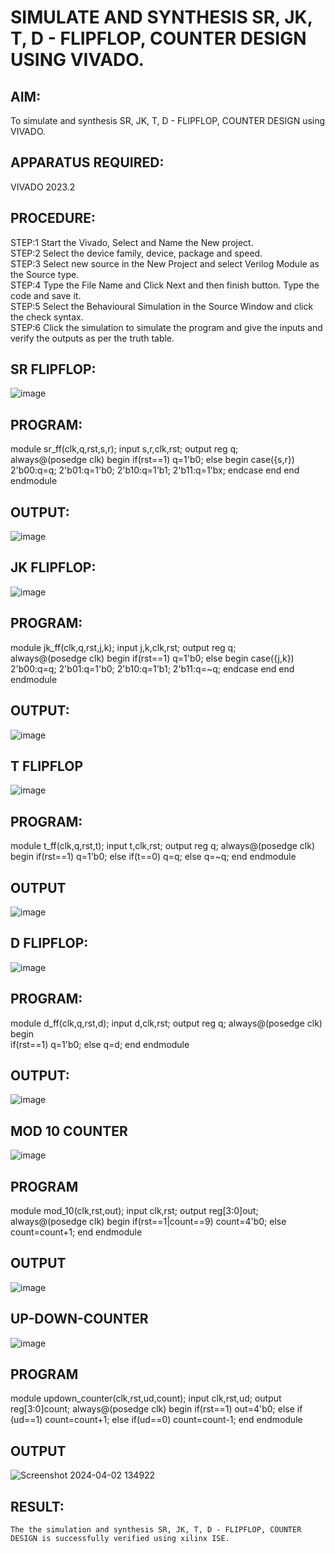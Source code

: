 # SIMULATE AND SYNTHESIS SR, JK, T, D - FLIPFLOP, COUNTER DESIGN USING VIVADO.
## AIM: 
  To simulate and synthesis SR, JK, T, D - FLIPFLOP, COUNTER DESIGN using VIVADO.

 ## APPARATUS REQUIRED:
 VIVADO 2023.2

## PROCEDURE:
 STEP:1 Start the Vivado, Select and Name the New project.<br>
 STEP:2 Select the device family, device, package and speed. <br>
STEP:3 Select new source in the New Project and select Verilog Module as the Source type.<br>
STEP:4 Type the File Name and Click Next and then finish button. Type the code and save it.<br>
STEP:5 Select the Behavioural Simulation in the Source Window and click the check syntax.<br>
 STEP:6 Click the simulation to simulate the program and give the inputs and verify the outputs as per the truth table.<br>

## SR FLIPFLOP:

![image](https://github.com/Udayabharathim/VLSI-LAB-EXP-4/assets/160568654/9bc25f0c-eacc-48f2-a0a9-d8eb5b90711d)


## PROGRAM:
module sr_ff(clk,q,rst,s,r);
input s,r,clk,rst;
output reg q;<br>
always@(posedge clk)
begin
if(rst==1)
q=1'b0;
else
begin
case({s,r})
2'b00:q=q;
2'b01:q=1'b0;
2'b10:q=1'b1;
2'b11:q=1'bx;
endcase
end
end
endmodule

## OUTPUT:               
                   
![image](https://github.com/Udayabharathim/VLSI-LAB-EXP-4/assets/160568654/c3b77772-5456-497c-9382-8db273e9448e)


## JK FLIPFLOP:

![image](https://github.com/Udayabharathim/VLSI-LAB-EXP-4/assets/160568654/f836cdf2-8f95-403b-b4b7-ed1a1fb8aec4)


## PROGRAM:
module jk_ff(clk,q,rst,j,k);
input j,k,clk,rst;
output reg q;<br>
always@(posedge clk)
begin
if(rst==1)
q=1'b0;
else
begin
case({j,k})
2'b00:q=q;
2'b01:q=1'b0;
2'b10:q=1'b1;
2'b11:q=~q;
endcase
end
end
endmodule

## OUTPUT:

![image](https://github.com/Udayabharathim/VLSI-LAB-EXP-4/assets/160568654/76d60cab-41f8-4e76-bc5c-2b9abb6eb335)


## T FLIPFLOP
	
![image](https://github.com/Udayabharathim/VLSI-LAB-EXP-4/assets/160568654/af11bd82-5024-4f61-b501-94e2e9e5c93c)


## PROGRAM: 
module t_ff(clk,q,rst,t);
input t,clk,rst;
output reg q;
always@(posedge clk)
begin
if(rst==1)
q=1'b0;
else
if(t==0)
q=q;
else
q=~q;
end
endmodule


## OUTPUT

 ![image](https://github.com/Udayabharathim/VLSI-LAB-EXP-4/assets/160568654/4dd88f8c-dd4e-4dc8-82ba-68f30dc35ddd)

                

## D FLIPFLOP:

![image](https://github.com/Udayabharathim/VLSI-LAB-EXP-4/assets/160568654/35cf7925-dc51-40b1-9e61-abef0abebf67)


## PROGRAM:
module d_ff(clk,q,rst,d);
input d,clk,rst;
output reg q;
always@(posedge clk)
begin<br>
if(rst==1)
q=1'b0;
else
q=d;
end
endmodule

## OUTPUT:

![image](https://github.com/Udayabharathim/VLSI-LAB-EXP-4/assets/160568654/5e737a39-bbf3-47b8-8597-b02e386c3145)

## MOD 10 COUNTER
![image](https://github.com/Udayabharathim/VLSI-LAB-EXP-4/assets/160568654/f4343463-ce11-48a7-b325-44a0ef91db43)

## PROGRAM

module mod_10(clk,rst,out); 
input clk,rst; 
output reg[3:0]out;
always@(posedge clk)
begin
if(rst==1|count==9)
count=4'b0;
else
count=count+1;
end
endmodule

## OUTPUT
![image](https://github.com/Udayabharathim/VLSI-LAB-EXP-4/assets/160568654/a0f63022-675d-4e0b-930b-c33e7b72960c)


## UP-DOWN-COUNTER
![image](https://github.com/Udayabharathim/VLSI-LAB-EXP-4/assets/160568654/bc7ff926-96b7-4e09-97f1-ac520feff5f3)
## PROGRAM
module updown_counter(clk,rst,ud,count); 
input clk,rst,ud; 
output reg[3:0]count;
always@(posedge clk)
begin
if(rst==1)
out=4'b0;
else if (ud==1)
count=count+1;
else if(ud==0)
count=count-1;
end
endmodule


## OUTPUT
![Screenshot 2024-04-02 134922](https://github.com/Udayabharathim/VLSI-LAB-EXP-4/assets/160568654/1a85e872-b2f8-4488-8d18-d9604d92bdde)



## RESULT:
	The the simulation and synthesis SR, JK, T, D - FLIPFLOP, COUNTER DESIGN is successfully verified using xilinx ISE.

